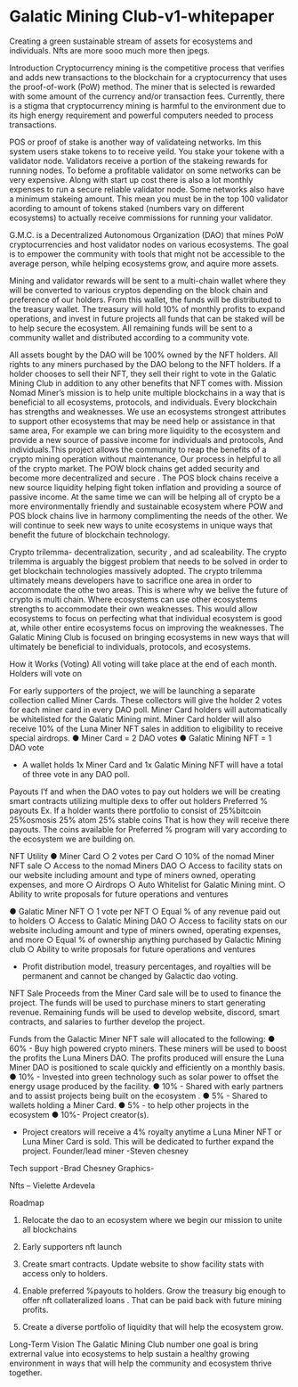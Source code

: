 # Galatic Mining Club-v1-whitepaper

Creating a green sustainable stream of assets for ecosystems and individuals.
Nfts are more sooo much more then jpegs.

Introduction
Cryptocurrency mining is the competitive process that verifies and adds new transactions to the blockchain for a cryptocurrency that uses the proof-of-work (PoW) method. The miner that is selected is rewarded with some amount of the currency and/or transaction fees. Currently, there is a stigma that cryptocurrency mining is harmful to the environment due to its high energy requirement and powerful computers needed to process transactions.

POS or proof of stake is another way of validateing networks. Im this system users stake tokens to to receive yeild. You stake your tokene with a validator node. Validators receive  a portion of the stakeing rewards for running nodes. To befome a profitable validator on some networks can be very expensive. Along with start up cost there is also a lot monthly expenses to run a secure reliable validator node. Some networks also have a minimum stakeing amount. This mean you must be in the top 100 validator acording to amount of tokens staked  (numbers vary on different ecosystems) to actually receive commissions for running your validator. 

G.M.C. is a Decentralized Autonomous Organization (DAO) that mines PoW cryptocurrencies and host validator nodes on various ecosystems. The goal is to empower the community with tools that might not be accessible to the average person, while helping ecosystems grow, and aquire more assets.

Mining and validator rewards will be sent to a multi-chain wallet where they will be converted to various cryptos depending on the block chain and preference of our holders. From this wallet, the funds will be distributed to the treasury wallet. The treasury will hold 10% of monthly profits to expand operations, and invest in future projects all funds that can be staked will be to help secure the ecosystem. All remaining funds will be sent to a community wallet and distributed according to a community vote.

All assets bought by the DAO will be 100% owned by the NFT holders. All rights to any miners purchased by the DAO belong to the NFT holders. If a holder chooses to sell their NFT, they sell their right to vote in the Galatic Mining Club in addition to any other benefits that NFT comes with.
Mission
Nomad Miner’s mission is to help unite multiple blockchains in a way that is beneficial to all ecosystems, protocols, and individuals. Every blockchain has strengths and weaknesses. We use an ecosystems strongest attributes to support other ecosystems that may be need help or assistance in that same area, For example  we can bring more liquidity to the ecosystem and provide a new source of passive income for individuals and protocols, And individuals.This project allows the community to reap the benefits of a crypto mining operation without maintenance, Our process in helpful to all of the crypto market. The POW block chains get added security and become more decentralized and secure . The POS block chains receive a new source liquidity helping fight token inflation and providing a source of passive income.  At the same time we can will be helping all of crypto be a more environmentally friendly and sustainable ecosystem where POW and POS block chains live in harmony complimenting the needs of the other. We will continue to seek new ways to unite ecosystems in unique ways that benefit the future of blockchain technology.

Crypto trilemma- decentralization, security , and ad scaleability. The crypto trilemma is arguably the biggest problem that needs to be solved in order to get blockchain technologies massively adopted. The crypto trilemma ultimately means developers have to sacrifice one area in order to accommodate the othe two areas. This is where why we belive the future of crypto is multi chain. Where ecosystems can use other ecosystems strengths to accommodate their own weaknesses. This would allow ecosystems to focus on perfecting what that individual ecosystem is good at, while other entire ecosystems focus on improving the weaknesses. The Galatic Mining Club is focused on bringing ecosystems in new ways that will ultimately be beneficial to individuals, protocols, and ecosystems.

How it Works (Voting)
All voting will take place at the end of each month. Holders will vote on

For early supporters of the project, we will be launching a separate collection called Miner Cards. These collectors will give the holder 2 votes for each miner card in every DAO poll. Miner Card holders will automatically be whitelisted for the Galatic Mining mint. Miner Card holder will also receive 10% of the Luna Miner NFT sales in addition to eligibility to receive special airdrops. 
●	Miner Card = 2 DAO votes
●	Galatic Mining NFT = 1 DAO vote

* A wallet holds 1x Miner Card and 1x Galatic Mining NFT will have a total of three vote in any DAO poll.

Payouts
I’f and when the DAO votes to pay out holders we will be creating smart contracts utilizing multiple dexs to offer out holders Preferred % payouts
Ex. If a holder wants there portfolio to consist of 
25%bitcoin
25%osmosis 
25% atom
25% stable coins
That is how they will receive there payouts. The coins available for Preferred % program will vary according to the ecosystem we are building on.




NFT Utility
●	Miner Card
○	2 votes per Card
○	10% of the nomad Miner NFT sale
○	Access to the nomad Miners DAO
○	Access to facility stats on our website including amount and type of miners owned, operating expenses, and more
○	Airdrops
○	Auto Whitelist for Galatic Mining mint.
○	Ability to write proposals for future operations and ventures


●	Galatic Miner NFT
○	1 vote per NFT
○	Equal % of any revenue paid out to holders
○	Access to Galatic Mining DAO
○	Access to facility stats on our website including amount and type of miners owned, operating expenses, and more
○	Equal % of ownership anything purchased by Galactic Mining club
○	Ability to write proposals for future operations and ventures

* Profit distribution model, treasury percentages, and royalties will be permanent and cannot be changed by Galactic dao voting.

NFT Sale
Proceeds from the Miner Card sale will be to used to finance the project. The funds will be used to purchase miners to start generating revenue. Remaining funds will be used to develop website, discord, smart contracts, and salaries to further develop the project.

Funds from the  Galactic Miner NFT sale will allocated to the following:
●	60% - Buy high powered crypto miners. These miners will be used to boost the profits the Luna Miners DAO. The profits produced will ensure the Luna Miner DAO is positioned to scale quickly and efficiently on a monthly basis.
●	10% - Invested into green technology such as solar power to offset the energy usage produced by the facility.
●	10% - Shared with early partners  and to assist projects being built on the  ecosystem .
●	5% - Shared to wallets holding a Miner Card.
●	5% - to help other projects in the ecosystem 
●	10%- Project creator(s).

* Project creators will receive a 4% royalty anytime a Luna Miner NFT or Luna Miner Card is sold. This will be dedicated to further expand the project.
 Founder/lead miner
-Steven chesney 

Tech support -Brad Chesney
Graphics- 

Nfts – Vielette Ardevela 

Roadmap
1.	Relocate the dao to an ecosystem where we begin our mission to unite all blockchains 
2.	Early supporters nft launch 
3.	Create smart contracts. Update website to show facility stats with access only to holders.
4.	Enable preferred %payouts to holders.
Grow the treasury big enough to offer nft collateralized loans . That can be paid back with future mining profits.

5.	Create a diverse portfolio of liquidity that will help the ecosystem grow.





Long-Term Vision
The Galatic Mining Club number one goal is bring extrernal value into ecosystems to help sustain a healthy growing environment in ways that will help the community and ecosystem thrive together.
 



